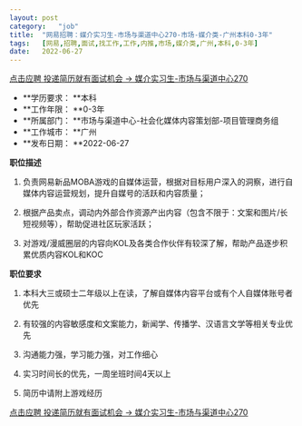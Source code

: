 ```yaml
---
layout:	post
category:	"job"
title:	"网易招聘：媒介实习生-市场与渠道中心270-市场-媒介类-广州本科0-3年"
tags:	[网易,招聘,面试,找工作,工作,内推,市场,媒介类,广州,本科,0-3年]
date:	2022-06-27
---
```


[点击应聘 投递简历就有面试机会 ->  媒介实习生-市场与渠道中心270](http://mobile.bole.netease.com/bole/boleDetail?id=41116&employeeId=346f03c3cda5f04c&key=all)



- **学历要求： **本科
- **工作年限： **0-3年
- **所属部门： **市场与渠道中心-社会化媒体内容策划部-项目管理商务组
- **工作城市： **广州
- **发布日期： **2022-06-27



**职位描述**

1. 负责网易新品MOBA游戏的自媒体运营，根据对目标用户深入的洞察，进行自媒体内容运营规划，提升自媒号的活跃和内容质量；



2.  根据产品卖点，调动内外部合作资源产出内容（包含不限于：文案和图片/长短视频等），帮助促进社区玩家活跃；



3.  对游戏/漫威圈层的内容向KOL及各类合作伙伴有较深了解，帮助产品逐步积累优质内容KOL和KOC



**职位要求**

1. 本科大三或硕士二年级以上在读，了解自媒体内容平台或有个人自媒体账号者优先



2. 有较强的内容敏感度和文案能力，新闻学、传播学、汉语言文学等相关专业优先



3. 沟通能力强，学习能力强，对工作细心



4. 实习时间长的优先，一周坐班时间4天以上



5. 简历中请附上游戏经历



[点击应聘 投递简历就有面试机会 ->  媒介实习生-市场与渠道中心270](http://mobile.bole.netease.com/bole/boleDetail?id=41116&employeeId=346f03c3cda5f04c&key=all)